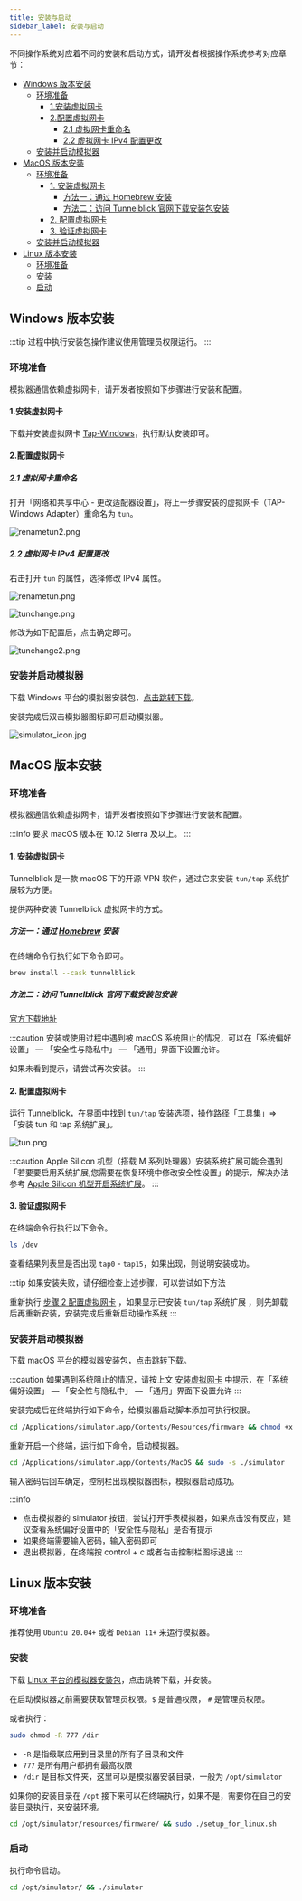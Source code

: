 ```yaml
---
title: 安装与启动
sidebar_label: 安装与启动
---
```


不同操作系统对应着不同的安装和启动方式，请开发者根据操作系统参考对应章节：

- [Windows 版本安装](#windows-版本安装)
  - [环境准备](#环境准备)
    - [1.安装虚拟网卡](#1安装虚拟网卡)
    - [2.配置虚拟网卡](#2配置虚拟网卡)
      - [2.1 虚拟网卡重命名](#21-虚拟网卡重命名)
      - [2.2 虚拟网卡 IPv4 配置更改](#22-虚拟网卡-ipv4-配置更改)
  - [安装并启动模拟器](#安装并启动模拟器)
- [MacOS 版本安装](#macos-版本安装)
  - [环境准备](#环境准备-1)
    - [1. 安装虚拟网卡](#1-安装虚拟网卡)
      - [方法一：通过 Homebrew 安装](#方法一通过-homebrew-安装)
      - [方法二：访问 Tunnelblick 官网下载安装包安装](#方法二访问-tunnelblick-官网下载安装包安装)
    - [2. 配置虚拟网卡](#2-配置虚拟网卡)
    - [3. 验证虚拟网卡](#3-验证虚拟网卡)
  - [安装并启动模拟器](#安装并启动模拟器-1)
- [Linux 版本安装](#linux-版本安装)
  - [环境准备](#环境准备-2)
  - [安装](#安装)
  - [启动](#启动)

## Windows 版本安装

:::tip
过程中执行安装包操作建议使用管理员权限运行。
:::

### 环境准备

模拟器通信依赖虚拟网卡，请开发者按照如下步骤进行安装和配置。

#### 1.安装虚拟网卡

下载并安装虚拟网卡 [Tap-Windows](https://upload-cdn.huami.com/zeppos/simulator/download/tap-windows-9.21.2.zip)，执行默认安装即可。

#### 2.配置虚拟网卡

##### 2.1 虚拟网卡重命名

打开「网络和共享中心 - 更改适配器设置」，将上一步骤安装的虚拟网卡（TAP-Windows Adapter）重命名为 `tun`。

![renametun2.png](/img/simulator/renametun2.png)

##### 2.2 虚拟网卡 IPv4 配置更改

右击打开 `tun` 的属性，选择修改 IPv4 属性。

![renametun.png](/img/simulator/renametun.png)

![tunchange.png](/img/simulator/tunchange.png)

修改为如下配置后，点击确定即可。

![tunchange2.png](/img/simulator/tunchange2.png)

### 安装并启动模拟器

下载 Windows 平台的模拟器安装包，[点击跳转下载](./download.md)。

安装完成后双击模拟器图标即可启动模拟器。

![simulator_icon.jpg](/img/simulator/simulator_icon.jpg)

## MacOS 版本安装

### 环境准备

模拟器通信依赖虚拟网卡，请开发者按照如下步骤进行安装和配置。

:::info
要求 macOS 版本在 10.12 Sierra 及以上。
:::

#### 1. 安装虚拟网卡

Tunnelblick 是一款 macOS 下的开源 VPN 软件，通过它来安装 `tun/tap` 系统扩展较为方便。

提供两种安装 Tunnelblick 虚拟网卡的方式。

##### 方法一：通过 [Homebrew](https://brew.sh/) 安装

在终端命令行执行如下命令即可。

```sh
brew install --cask tunnelblick
```

##### 方法二：访问 Tunnelblick 官网下载安装包安装

[官方下载地址](https://tunnelblick.net/downloads.html)

:::caution
安装或使用过程中遇到被 macOS 系统阻止的情况，可以在「系统偏好设置」 — 「安全性与隐私中」 — 「通用」界面下设置允许。

如果未看到提示，请尝试再次安装。
:::

#### 2. 配置虚拟网卡

运行 Tunnelblick，在界面中找到 `tun/tap` 安装选项，操作路径「工具集」=> 「安装 tun 和 tap 系统扩展」。

![tun.png](/img/simulator/tun.png)

:::caution
Apple Silicon 机型（搭载 M 系列处理器）安装系统扩展可能会遇到「若要要启用系统扩展,您需要在恢复环境中修改安全性设置」的提示，解决办法参考 [Apple Silicon 机型开启系统扩展](../../faq/apple-silicon.md)。
:::

#### 3. 验证虚拟网卡

在终端命令行执行以下命令。

```sh
ls /dev
```

查看结果列表里是否出现 `tap0` - `tap15`，如果出现，则说明安装成功。

:::tip
如果安装失败，请仔细检查上述步骤，可以尝试如下方法

重新执行 [步骤 2 配置虚拟网卡](#2-配置虚拟网卡) ，如果显示已安装 `tun/tap` 系统扩展 ，则先卸载后再重新安装，安装完成后重新启动操作系统
:::

### 安装并启动模拟器

下载 macOS 平台的模拟器安装包，[点击跳转下载](./download.md)。

:::caution
如果遇到系统阻止的情况，请按上文 [安装虚拟网卡](#1-安装虚拟网卡) 中提示，在「系统偏好设置」 — 「安全性与隐私中」 — 「通用」界面下设置允许
:::

安装完成后在终端执行如下命令，给模拟器启动脚本添加可执行权限。

```sh
cd /Applications/simulator.app/Contents/Resources/firmware && chmod +x ./start_qemu.sh
```

重新开启一个终端，运行如下命令，启动模拟器。

```sh
cd /Applications/simulator.app/Contents/MacOS && sudo -s ./simulator
```

输入密码后回车确定，控制栏出现模拟器图标，模拟器启动成功。

:::info

- 点击模拟器的 simulator 按钮，尝试打开手表模拟器，如果点击没有反应，建议查看系统偏好设置中的「安全性与隐私」是否有提示
- 如果终端需要输入密码，输入密码即可
- 退出模拟器，在终端按 control + c 或者右击控制栏图标退出
:::

## Linux 版本安装

### 环境准备

推荐使用 `Ubuntu 20.04+` 或者 `Debian 11+` 来运行模拟器。

### 安装

下载 [Linux 平台的模拟器安装包](download.md)，点击跳转下载，并安装。

在启动模拟器之前需要获取管理员权限。`$` 是普通权限， `#` 是管理员权限。

或者执行：

```bash
sudo chmod -R 777 /dir
```

- `-R` 是指级联应用到目录里的所有子目录和文件
- `777` 是所有用户都拥有最高权限
- `/dir` 是目标文件夹，这里可以是模拟器安装目录，一般为 `/opt/simulator`

如果你的安装目录在 `/opt` 接下来可以在终端执行，如果不是，需要你在自己的安装目录执行，来安装环境。

```sh
cd /opt/simulator/resources/firmware/ && sudo ./setup_for_linux.sh
```

### 启动

执行命令启动。

```sh
cd /opt/simulator/ && ./simulator
```
